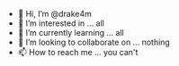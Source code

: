 - 👋 Hi, I’m @drake4m
- 👀 I’m interested in ... all
- 🌱 I’m currently learning ... all
- 💞️ I’m looking to collaborate on ... nothing
- 📫 How to reach me ... you can't

<!---
drake4m/drake4m is a ✨ special ✨ repository because its `README.md` (this file) appears on your GitHub profile.
You can click the Preview link to take a look at your changes.
--->
